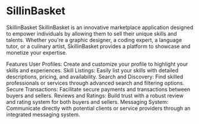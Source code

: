 # SillinBasket

SkillinBasket
SkillinBasket is an innovative marketplace application designed to empower individuals by allowing them to sell their unique skills and talents. Whether you're a graphic designer, a coding expert, a language tutor, or a culinary artist, SkillinBasket provides a platform to showcase and monetize your expertise.

Features
User Profiles: Create and customize your profile to highlight your skills and experiences.
Skill Listings: Easily list your skills with detailed descriptions, pricing, and availability.
Search and Discovery: Find skilled professionals or services through advanced search and filtering options.
Secure Transactions: Facilitate secure payments and transactions between buyers and sellers.
Reviews and Ratings: Build trust with a robust review and rating system for both buyers and sellers.
Messaging System: Communicate directly with potential clients or service providers through an integrated messaging system.
